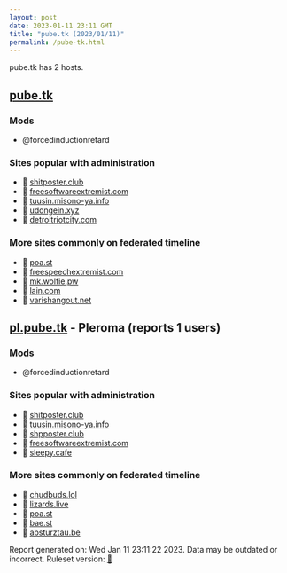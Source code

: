 ```yaml
---
layout: post
date: 2023-01-11 23:11 GMT
title: "pube.tk (2023/01/11)"
permalink: /pube-tk.html
---
```


pube.tk has 2 hosts.

## [pube.tk](https://pube.tk)

### Mods
 * @forcedinductionretard

### Sites popular with administration

* 🐘 [shitposter.club](/shitposter-club.html)
* 🐘 [freesoftwareextremist.com](/freesoftwareextremist-com.html)
* 🐘 [tuusin.misono-ya.info](/tuusin-misono-ya-info.html)
* 🐘 [udongein.xyz](/udongein-xyz.html)
* 🐘 [detroitriotcity.com](/detroitriotcity-com.html)

### More sites commonly on federated timeline

* 🐘 [poa.st](/poa-st.html)
* 🐘 [freespeechextremist.com](/freespeechextremist-com.html)
* 🐘 [mk.wolfie.pw](/mk-wolfie-pw.html)
* 🐘 [lain.com](/lain-com.html)
* 🐘 [varishangout.net](/varishangout-net.html)

## [pl.pube.tk](https://pl.pube.tk) - Pleroma (reports 1 users)

### Mods
 * @forcedinductionretard

### Sites popular with administration

* 🐘 [shitposter.club](/shitposter-club.html)
* 🐘 [tuusin.misono-ya.info](/tuusin-misono-ya-info.html)
* 🐘 [shpposter.club](/shpposter-club.html)
* 🐘 [freesoftwareextremist.com](/freesoftwareextremist-com.html)
* 🐘 [sleepy.cafe](/sleepy-cafe.html)

### More sites commonly on federated timeline

* 🐘 [chudbuds.lol](/chudbuds-lol.html)
* 🐘 [lizards.live](/lizards-live.html)
* 🐘 [poa.st](/poa-st.html)
* 🐘 [bae.st](/bae-st.html)
* 🐘 [absturztau.be](/absturztau-be.html)

Report generated on: Wed Jan 11 23:11:22 2023. Data may be outdated or incorrect.
Ruleset version: [🧁](/version-cupcake)
